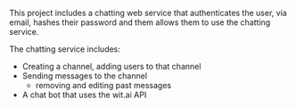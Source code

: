 This project includes a chatting web service that authenticates the user, via email, hashes their password and them allows them to use the chatting service.

The chatting service includes:
- Creating a channel, adding users to that channel
- Sending messages to the channel
   - removing and editing past messages
- A chat bot that uses the wit.ai API
